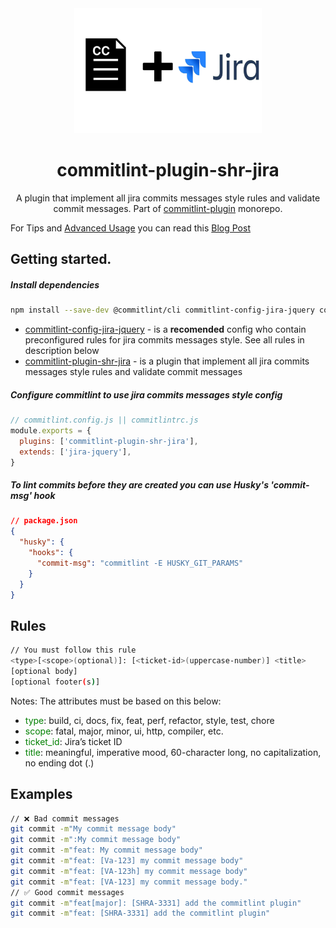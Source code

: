 <div align="center">
  <img width="300" height="200"
    src="https://raw.githubusercontent.com/Gherciu/commitlint-jira/master/logo.png">
  <h1>commitlint-plugin-shr-jira</h1>
  <p>A plugin that implement all jira commits messages style rules and validate commit messages. Part of <a href="https://github.com/MinhTrung2031997/commitlint-plugin">commitlint-plugin</a> monorepo.</p>
</div>

For Tips and [Advanced Usage](https://javascript.plainenglish.io/how-to-write-correct-jira-commit-messages-d9910f332273) you can read this [Blog Post](https://javascript.plainenglish.io/how-to-write-correct-jira-commit-messages-d9910f332273)

## Getting started.

##### Install dependencies

```bash
npm install --save-dev @commitlint/cli commitlint-config-jira-jquery commitlint-plugin-shr-jira
```

- [commitlint-config-jira-jquery](https://github.com/MinhTrung2031997/commitlint-plugin/tree/master/packages/commitlint-config-jira) - is a **recomended** config who contain preconfigured rules for jira commits messages style. See all rules in description below
- [commitlint-plugin-shr-jira](https://github.com/MinhTrung2031997/commitlint-plugin/tree/master/packages/commitlint-plugin-jira-rules) - is a plugin that implement all jira commits messages style rules and validate commit messages

##### Configure commitlint to use jira commits messages style config

```js
// commitlint.config.js || commitlintrc.js
module.exports = {
  plugins: ['commitlint-plugin-shr-jira'],
  extends: ['jira-jquery'],
}
```

##### To lint commits before they are created you can use Husky's 'commit-msg' hook

```json
// package.json
{
  "husky": {
    "hooks": {
      "commit-msg": "commitlint -E HUSKY_GIT_PARAMS"
    }
  }
}
```

## Rules
```bash
// You must follow this rule
<type>[<scope>(optional)]: [<ticket-id>(uppercase-number)] <title>
[optional body]
[optional footer(s)]
```
Notes: The attributes must be based on this below:
- <span style="color: green">type</span>: build, ci, docs, fix, feat, perf, refactor, style, test, chore
- <span style="color: green">scope</span>: fatal, major, minor, ui, http, compiler, etc.
- <span style="color: green">ticket_id</span>: Jira’s ticket ID
- <span style="color: green">title</span>: meaningful, imperative mood, 60-character long, no capitalization, no ending dot (.)

## Examples

```bash
// ❌ Bad commit messages
git commit -m"My commit message body"
git commit -m":My commit message body"
git commit -m"feat: My commit message body"
git commit -m"feat: [Va-123] my commit message body"
git commit -m"feat: [VA-123h] my commit message body"
git commit -m"feat: [VA-123] my commit message body."
// ✅ Good commit messages
git commit -m"feat[major]: [SHRA-3331] add the commitlint plugin"
git commit -m"feat: [SHRA-3331] add the commitlint plugin"
```






